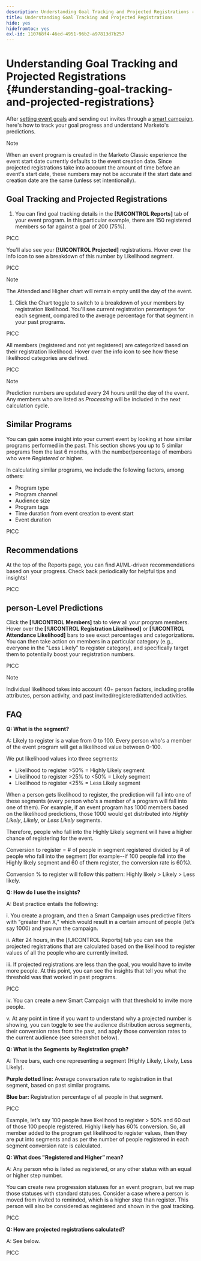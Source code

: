 ```yaml
---
description: Understanding Goal Tracking and Projected Registrations - Marketo Docs - Product Documentation
title: Understanding Goal Tracking and Projected Registrations
hide: yes
hidefromtoc: yes
exl-id: 110768f4-46ed-4951-96b2-a97813d7b257
---
```

# Understanding Goal Tracking and Projected Registrations {#understanding-goal-tracking-and-projected-registrations}

After [setting event goals](/help/sky/setting-event-goals.md) and sending out invites through a [smart campaign](/help/sky/create-a-smart-campaign.md), here's how to track your goal progress and understand Marketo's predictions.

>[!NOTE]
>
>When an event program is created in the Marketo Classic experience the event start date currently defaults to the event creation date. Since projected registrations take into account the amount of time before an event's start date, these numbers may not be accurate if the start date and creation date are the same (unless set intentionally).

## Goal Tracking and Projected Registrations

1. You can find goal tracking details in the **[!UICONTROL Reports]** tab of your event program. In this particular example, there are 150 registered members so far against a goal of 200 (75%).

PICC

You'll also see your **[!UICONTROL Projected]** registrations. Hover over the info icon to see a breakdown of this number by Likelihood segment.

PICC

>[!NOTE]
>
>The Attended and Higher chart will remain empty until the day of the event.

1. Click the Chart toggle to switch to a breakdown of your members by registration likelihood. You'll see current registration percentages for each segment, compared to the average percentage for that segment in your past programs.

PICC

All members (registered and not yet registered) are categorized based on their registration likelihood. Hover over the info icon to see how these likelihood categories are defined.

PICC

>[!NOTE]
>
>Prediction numbers are updated every 24 hours until the day of the event. Any members who are listed as _Processing_ will be included in the next calculation cycle.

## Similar Programs

You can gain some insight into your current event by looking at how similar programs performed in the past. This section shows you up to 5 similar programs from the last 6 months, with the number/percentage of members who were _Registered_ or higher.

In calculating similar programs, we include the following factors, among others:

* Program type
* Program channel
* Audience size
* Program tags
* Time duration from event creation to event start
* Event duration

PICC

## Recommendations

At the top of the Reports page, you can find AI/ML-driven recommendations based on your progress. Check back periodically for helpful tips and insights!

PICC

## person-Level Predictions

Click the **[!UICONTROL Members]** tab to view all your program members. Hover over the **[!UICONTROL Registration Likelihood]** or **[!UICONTROL Attendance Likelihood]** bars to see exact percentages and categorizations. You can then take action on members in a particular category (e.g., everyone in the "Less Likely" to register category), and specifically target them to potentially boost your registration numbers.

PICC

>[!NOTE]
>
>Individual likelihood takes into account 40+ person factors, including profile attributes, person activity, and past invited/registered/attended activities.

## FAQ

**Q: What is the segment?**

A: Likely to register is a value from 0 to 100. Every person who's a member of the event program will get a likelihood value between 0-100.

We put likelihood values into three segments:

* Likelihood to register >50% = Highly Likely segment
* Likelihood to register >25% to <50% = Likely segment
* Likelihood to register <25% = Less Likely segment

When a person gets likelihood to register, the prediction will fall into one of these segments (every person who's a member of a program will fall into one of them). For example, if an event program has 1000 members based on the likelihood predictions, those 1000 would get distributed into _Highly Likely_, _Likely_, or _Less Likely_ segments.

Therefore, people who fall into the Highly Likely segment will have a higher chance of registering for the event.

Conversion to register = # of people in segment registered divided by # of people who fall into the segment (for example--if 100 people fall into the Highly likely segment and 60 of them register, the conversion rate is 60%).

Conversion % to register will follow this pattern: Highly likely > Likely > Less likely.

**Q: How do I use the insights?**

A: Best practice entails the following:

i. You create a program, and then a Smart Campaign uses predictive filters with "greater than X," which would result in a certain amount of people (let’s say 1000) and you run the campaign.

ii. After 24 hours, in the [!UICONTROL Reports] tab you can see the projected registrations that are calculated based on the likelihood to register values of all the people who are currently invited.

iii. If projected registrations are less than the goal, you would have to invite more people. At this point, you can see the insights that tell you what the threshold was that worked in past programs.

PICC

iv. You can create a new Smart Campaign with that threshold to invite more people.

v. At any point in time if you want to understand why a projected number is showing, you can toggle to see the audience distribution across segments, their conversion rates from the past, and apply those conversion rates to the current audience (see screenshot below).

**Q: What is the Segments by Registration graph?**

A: Three bars, each one representing a segment (Highly Likely, Likely, Less Likely).

**Purple dotted line:** Average conversation rate to registration in that segment, based on past similar programs.

**Blue bar:** Registration percentage of all people in that segment.

PICC

Example, let’s say 100 people have likelihood to register > 50% and 60 out of those 100 people registered. Highly likely has 60% conversion. So, all member added to the program get likelihood to register values, then they are put into segments and as per the number of people registered in each segment conversion rate is calculated.

**Q: What does "Registered and Higher” mean?**

A: Any person who is listed as registered, or any other status with an equal or higher step number.

You can create new progression statuses for an event program, but we map those statuses with standard statuses. Consider a case where a person is moved from invited to reminded, which is a higher step than register. This person will also be considered as registered and shown in the goal tracking.

PICC

**Q: How are projected registrations calculated?**

A: See below.

PICC
